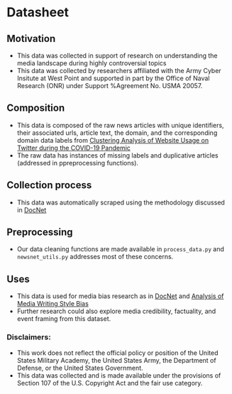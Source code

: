 # Datasheet
## Motivation
* This data was collected in support of research on understanding the media landscape during highly controversial topics
* This data was collected by researchers affiliated with the Army Cyber Insitute at West Point
  and supported in part by the Office of Naval Research (ONR) under Support %Agreement No. USMA 20057. 
## Composition
* This data is composed of the raw news articles with unique identifiers, their associated urls, article text, the domain, 
and the corresponding domain data labels from
[Clustering Analysis of Website Usage on Twitter during the COVID-19 Pandemic](https://figshare.com/articles/conference_contribution/Clustering_Analysis_of_Website_Usage_on_Twitter_during_the_COVID-19_Pandemic/13079657?file=25030256)
* The raw data has instances of missing labels and duplicative articles (addressed in ppreprocessing functions).

## Collection process
* This data was automatically scraped using the methodology discussed in [DocNet](https://arxiv.org/abs/2406.10965)

## Preprocessing
* Our data cleaning functions are made available in `process_data.py` and `newsnet_utils.py` addresses most of these concerns.

## Uses
* This data is used for media bias research as in [DocNet](https://arxiv.org/abs/2406.10965)
and [Analysis of Media Writing Style Bias](https://arxiv.org/abs/2305.13098)
* Further research could also explore media credibility, factuality, and event framing from this dataset.

### Disclaimers:
* This work does not reflect the official policy or
position of the United States Military Academy, the United States Army,
the Department of Defense, or the United States Government.
* This data was collected and is made available under the
provisions of Section 107 of the U.S. Copyright Act and the fair use category.
